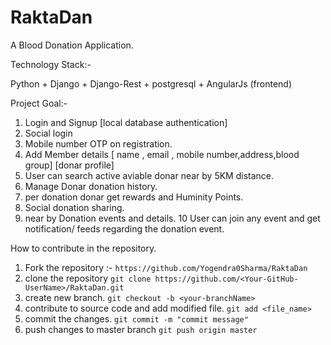# RaktaDan
A Blood Donation Application.

Technology Stack:- 

Python + Django + Django-Rest + postgresql + AngularJs (frontend)


Project Goal:- 

1. Login and Signup [local database authentication]
2. Social login
3. Mobile number OTP on registration.
4. Add Member details [ name , email , mobile number,address,blood group] [donar profile]
5. User can search active aviable donar near by 5KM distance.
6. Manage Donar donation history.
7. per donation donar get rewards and Huminity Points.
8. Social donation sharing.
9. near by Donation events and details.
10 User can join any event and get notification/ feeds regarding the donation event.


How to contribute in the repository.

1. Fork the repository :- `https://github.com/Yogendra0Sharma/RaktaDan`
2. clone the repository 
  `git clone https://github.com/<Your-GitHub-UserName>/RaktaDan.git`
3. create new branch.
  `git checkout -b <your-branchName>`
4. contribute to source code and add modified file.
  `git add <file_name>`
5. commit the changes.
  `git commit -m "commit message"`
6. push changes to master branch
  `git push origin master`  
